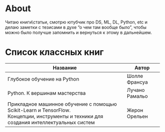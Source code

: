 # About

Читаю книги\статьи, смотрю ютубчик про DS, ML, DL, Python, etc 
и делаю заметки с тезисами в духе “о чем там вообще было”, 
чтобы можно было получше запомнить и вернуться к этому в дальнейшем.

# Список классных книг

Название | Автор
-------- | ----- 
Глубокое обучение на Python | Шолле Франсуа
Python. К вершинам мастерства | Лучано Рамальо
Прикладное машинное обучение с помощью Scikit-Learn и TensorFlow.<br>Концепции, инструменты и техники для создания интеллектуальных систем | Жерон Орельен
